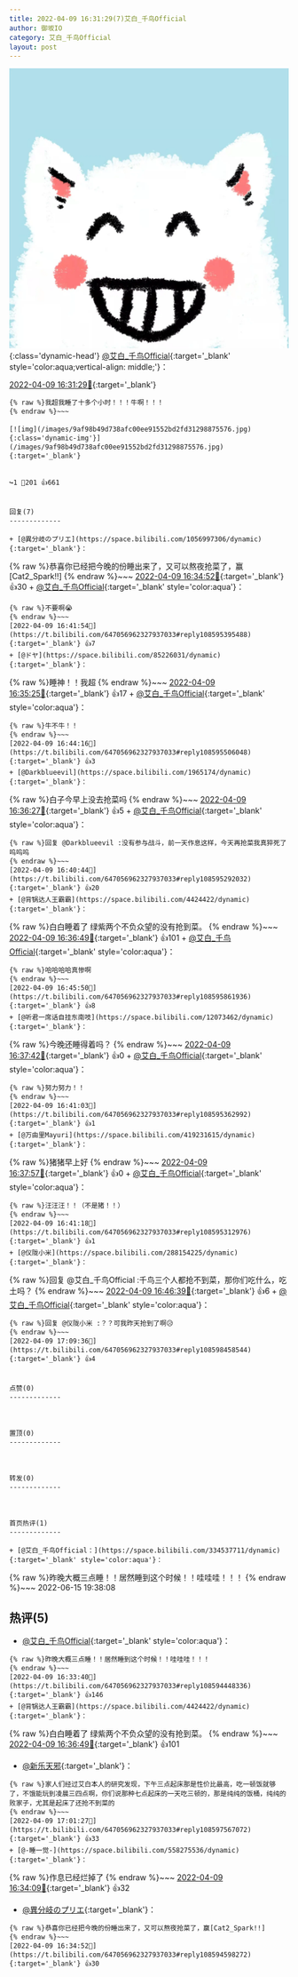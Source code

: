 ```yaml
---
title: 2022-04-09 16:31:29(7)艾白_千鸟Official
author: 御坂IO
category: 艾白_千鸟Official
layout: post
---
```


![img](/images/9ae8b9445fd0665cc014d9080156a45271be73c6.jpg){:class='dynamic-head'}
[@艾白_千鸟Official](https://space.bilibili.com/334537711/dynamic){:target='_blank' style='color:aqua;vertical-align: middle;'}：

[2022-04-09 16:31:29🔗](https://t.bilibili.com/647056962327937033){:target='_blank'}

~~~
{% raw %}我超我睡了十多个小时！！！牛啊！！！
{% endraw %}~~~

[![img](/images/9af98b49d738afc00ee91552bd2fd31298875576.jpg){:class='dynamic-img'}](/images/9af98b49d738afc00ee91552bd2fd31298875576.jpg){:target='_blank'}


↪️1 💬201 👍661


回复(7)
-------------

+ [@異分岐のプリエ](https://space.bilibili.com/1056997306/dynamic){:target='_blank'}：
~~~
{% raw %}恭喜你已经把今晚的份睡出来了，又可以熬夜抢菜了，赢[Cat2_Spark!!]
{% endraw %}~~~
[2022-04-09 16:34:52🔗](https://t.bilibili.com/647056962327937033#reply108594598272){:target='_blank'} 👍30
    + [@艾白_千鸟Official](https://space.bilibili.com/334537711/dynamic){:target='_blank' style='color:aqua'}：
~~~
{% raw %}不要啊😭
{% endraw %}~~~
[2022-04-09 16:41:54🔗](https://t.bilibili.com/647056962327937033#reply108595395488){:target='_blank'} 👍7
+ [@ドヤ](https://space.bilibili.com/85226031/dynamic){:target='_blank'}：
~~~
{% raw %}睡神！！我超
{% endraw %}~~~
[2022-04-09 16:35:25🔗](https://t.bilibili.com/647056962327937033#reply108594675008){:target='_blank'} 👍17
    + [@艾白_千鸟Official](https://space.bilibili.com/334537711/dynamic){:target='_blank' style='color:aqua'}：
~~~
{% raw %}牛不牛！！
{% endraw %}~~~
[2022-04-09 16:44:16🔗](https://t.bilibili.com/647056962327937033#reply108595506048){:target='_blank'} 👍3
+ [@Darkblueevil](https://space.bilibili.com/1965174/dynamic){:target='_blank'}：
~~~
{% raw %}白子今早上没去抢菜吗
{% endraw %}~~~
[2022-04-09 16:36:27🔗](https://t.bilibili.com/647056962327937033#reply108594745040){:target='_blank'} 👍5
    + [@艾白_千鸟Official](https://space.bilibili.com/334537711/dynamic){:target='_blank' style='color:aqua'}：
~~~
{% raw %}回复 @Darkblueevil :没有参与战斗，前一天作息这样，今天再抢菜我真猝死了呜呜呜
{% endraw %}~~~
[2022-04-09 16:40:44🔗](https://t.bilibili.com/647056962327937033#reply108595292032){:target='_blank'} 👍20
+ [@背锅达人王霸霸](https://space.bilibili.com/4424422/dynamic){:target='_blank'}：
~~~
{% raw %}白白睡着了 绿紫两个不负众望的没有抢到菜。
{% endraw %}~~~
[2022-04-09 16:36:49🔗](https://t.bilibili.com/647056962327937033#reply108594758368){:target='_blank'} 👍101
    + [@艾白_千鸟Official](https://space.bilibili.com/334537711/dynamic){:target='_blank' style='color:aqua'}：
~~~
{% raw %}哈哈哈哈真惨啊
{% endraw %}~~~
[2022-04-09 16:45:50🔗](https://t.bilibili.com/647056962327937033#reply108595861936){:target='_blank'} 👍8
+ [@听君一席话自挂东南吱](https://space.bilibili.com/12073462/dynamic){:target='_blank'}：
~~~
{% raw %}今晚还睡得着吗？
{% endraw %}~~~
[2022-04-09 16:37:42🔗](https://t.bilibili.com/647056962327937033#reply108594791728){:target='_blank'} 👍0
    + [@艾白_千鸟Official](https://space.bilibili.com/334537711/dynamic){:target='_blank' style='color:aqua'}：
~~~
{% raw %}努力努力！！
{% endraw %}~~~
[2022-04-09 16:41:03🔗](https://t.bilibili.com/647056962327937033#reply108595362992){:target='_blank'} 👍1
+ [@万由里Mayuri](https://space.bilibili.com/419231615/dynamic){:target='_blank'}：
~~~
{% raw %}猪猪早上好
{% endraw %}~~~
[2022-04-09 16:37:57🔗](https://t.bilibili.com/647056962327937033#reply108594960800){:target='_blank'} 👍0
    + [@艾白_千鸟Official](https://space.bilibili.com/334537711/dynamic){:target='_blank' style='color:aqua'}：
~~~
{% raw %}汪汪汪！！（不是猪！！）
{% endraw %}~~~
[2022-04-09 16:41:18🔗](https://t.bilibili.com/647056962327937033#reply108595312976){:target='_blank'} 👍1
+ [@仪陇小米](https://space.bilibili.com/288154225/dynamic){:target='_blank'}：
~~~
{% raw %}回复 @艾白_千鸟Official :千鸟三个人都抢不到菜，那你们吃什么，吃土吗？
{% endraw %}~~~
[2022-04-09 16:46:39🔗](https://t.bilibili.com/647056962327937033#reply108595754656){:target='_blank'} 👍6
    + [@艾白_千鸟Official](https://space.bilibili.com/334537711/dynamic){:target='_blank' style='color:aqua'}：
~~~
{% raw %}回复 @仪陇小米 :？？可我昨天抢到了啊😥
{% endraw %}~~~
[2022-04-09 17:09:36🔗](https://t.bilibili.com/647056962327937033#reply108598458544){:target='_blank'} 👍4


点赞(0)
-------------



置顶(0)
-------------



转发(0)
-------------



首页热评(1)
-------------

+ [@艾白_千鸟Official：](https://space.bilibili.com/334537711/dynamic){:target='_blank' style='color:aqua'}：
~~~
{% raw %}昨晚大概三点睡！！居然睡到这个时候！！哇哇哇！！！
{% endraw %}~~~
2022-06-15 19:38:08


热评(5)
-------------

+ [@艾白_千鸟Official](https://space.bilibili.com/334537711/dynamic){:target='_blank' style='color:aqua'}：
~~~
{% raw %}昨晚大概三点睡！！居然睡到这个时候！！哇哇哇！！！
{% endraw %}~~~
[2022-04-09 16:33:40🔗](https://t.bilibili.com/647056962327937033#reply108594448336){:target='_blank'} 👍146
+ [@背锅达人王霸霸](https://space.bilibili.com/4424422/dynamic){:target='_blank'}：
~~~
{% raw %}白白睡着了 绿紫两个不负众望的没有抢到菜。
{% endraw %}~~~
[2022-04-09 16:36:49🔗](https://t.bilibili.com/647056962327937033#reply108594758368){:target='_blank'} 👍101
+ [@新乐天邪](https://space.bilibili.com/481738844/dynamic){:target='_blank'}：
~~~
{% raw %}家人们经过艾白本人的研究发现，下午三点起床那是性价比最高，吃一顿饭就够了，不饿能玩到凌晨三四点啊，你们说那种七点起床的一天吃三顿的，那是纯纯的饭桶，纯纯的败家子，尤其是起床了还抢不到菜的
{% endraw %}~~~
[2022-04-09 17:01:27🔗](https://t.bilibili.com/647056962327937033#reply108597567072){:target='_blank'} 👍33
+ [@-睡一觉-](https://space.bilibili.com/558275536/dynamic){:target='_blank'}：
~~~
{% raw %}作息已经烂掉了
{% endraw %}~~~
[2022-04-09 16:34:09🔗](https://t.bilibili.com/647056962327937033#reply108594500880){:target='_blank'} 👍32
+ [@異分岐のプリエ](https://space.bilibili.com/1056997306/dynamic){:target='_blank'}：
~~~
{% raw %}恭喜你已经把今晚的份睡出来了，又可以熬夜抢菜了，赢[Cat2_Spark!!]
{% endraw %}~~~
[2022-04-09 16:34:52🔗](https://t.bilibili.com/647056962327937033#reply108594598272){:target='_blank'} 👍30



